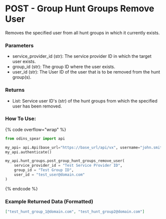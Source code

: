 # POST - Group Hunt Groups Remove User

Removes the specified user from all hunt groups in which it currently exists. 

### Parameters&#x20;

* service_provider_id (str): The service provider ID in which the target user exists.
* group_id (str): The group ID where the user exists.
* user_id (str): The User ID of the user that is to be removed from the hunt group(s).

### Returns

* List: Service user ID's (str) of the hunt groups from which the specified user has been removed. 

### How To Use:

{% code overflow="wrap" %}
```python
from odins_spear import api

my_api= api.Api(base_url="https://base_url/api/vx", username="john.smith", password="ODIN_INSTANCE_1")
my_api.authenticate()

my_api.hunt_groups.post_group_hunt_groups_remove_user(
    service_provider_id = "Test Service Provider ID",
    group_id = "Test Group ID",
    user_id = "test_user@domain.com"
)
```
{% endcode %}

### Example Returned Data (Formatted)
```json
["test_hunt_group_1@domain.com", "test_hunt_group2@domain.com"]
```
